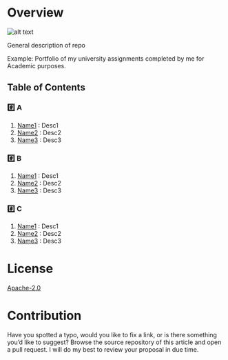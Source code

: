 # Overview
![alt text](https://i.ytimg.com/vi/S5JDPi_6N2s/maxresdefault.jpg)

General description of repo

Example: Portfolio of my university assignments completed by me for Academic purposes.

## Table of Contents

### #️⃣ A

1. [Name1](link1) : Desc1
2. [Name2](link2) : Desc2
3. [Name3](link3) : Desc3

	
### #️⃣ B

1. [Name1](link1) : Desc1
2. [Name2](link2) : Desc2
3. [Name3](link3) : Desc3


### #️⃣ C

1. [Name1](link1) : Desc1
2. [Name2](link2) : Desc2
3. [Name3](link3) : Desc3


# License

[Apache-2.0](http://www.apache.org/licenses/LICENSE-2.0)    


# Contribution

Have you spotted a typo, would you like to fix a link, or is there something you’d like to suggest? Browse the source repository of this article and open a pull request. I will do my best to review your proposal in due time.

